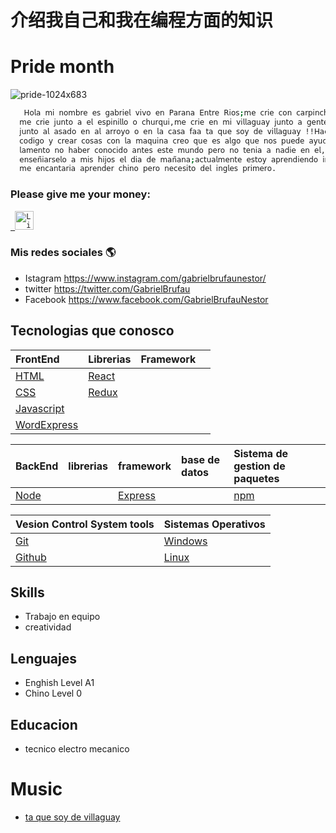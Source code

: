 
# 介绍我自己和我在编程方面的知识

# Pride month


![pride-1024x683](https://user-images.githubusercontent.com/70489784/121041580-42cb5180-c789-11eb-9df1-5a3b0acb20e8.jpg)


```bash
   𝖧𝗈𝗅𝖺 𝗆𝗂 𝗇𝗈𝗆𝖻𝗋𝖾 𝖾𝗌 𝗀𝖺𝖻𝗋𝗂𝖾𝗅 𝗏𝗂𝗏𝗈 𝖾𝗇 𝖯𝖺𝗋𝖺𝗇𝖺 𝖤𝗇𝗍𝗋𝖾 𝖱𝗂𝗈𝗌;𝗆𝖾 𝖼𝗋𝗂𝖾 𝖼𝗈𝗇 𝖼𝖺𝗋𝗉𝗂𝗇𝖼𝗁𝗈𝗌 𝗋𝖾𝖼𝗈𝗌𝗍𝖺𝖽𝗈 𝖾𝗇 𝗆𝗂 𝗀𝗎𝖺𝗅𝖾𝗀𝗎𝖺𝗒,
  𝗆𝖾 𝖼𝗋𝗂𝖾 𝗃𝗎𝗇𝗍𝗈 𝖺 𝖾𝗅 𝖾𝗌𝗉𝗂𝗇𝗂𝗅𝗅𝗈 𝗈 𝖼𝗁𝗎𝗋𝗊𝗎𝗂,𝗆𝖾 𝖼𝗋𝗂𝖾 𝖾𝗇 𝗆𝗂 𝗏𝗂𝗅𝗅𝖺𝗀𝗎𝖺𝗒 𝗃𝗎𝗇𝗍𝗈 𝖺 𝗀𝖾𝗇𝗍𝖾 𝖽𝖾 𝖼𝗎𝖼𝗁𝗂𝗅𝗅𝗈𝗌 𝗒 𝗆𝖺𝗍𝖾 🧉👺🔪 
  𝗃𝗎𝗇𝗍𝗈 𝖺𝗅 𝖺𝗌𝖺𝖽𝗈 𝖾𝗇 𝖺𝗅 𝖺𝗋𝗋𝗈𝗒𝗈 𝗈 𝖾𝗇 𝗅𝖺 𝖼𝖺𝗌𝖺 𝖿𝖺𝖺 𝗍𝖺 𝗊𝗎𝖾 𝗌𝗈𝗒 𝖽𝖾 𝗏𝗂𝗅𝗅𝖺𝗀𝗎𝖺𝗒 !!𝖧𝖺𝖼𝖾 𝗆𝗎𝗒 𝗉𝗈𝖼𝗈 𝗊𝗎𝖾 𝖽𝗂𝗌𝖿𝗋𝗎𝗍𝗈 𝗅𝖾𝖾𝗋
  𝖼𝗈𝖽𝗂𝗀𝗈 𝗒 𝖼𝗋𝖾𝖺𝗋 𝖼𝗈𝗌𝖺𝗌 𝖼𝗈𝗇 𝗅𝖺 𝗆𝖺𝗊𝗎𝗂𝗇𝖺 𝖼𝗋𝖾𝗈 𝗊𝗎𝖾 𝖾𝗌 𝖺𝗅𝗀𝗈 𝗊𝗎𝖾 𝗇𝗈𝗌 𝗉𝗎𝖾𝖽𝖾 𝖺𝗒𝗎𝖽𝖺𝗋 𝖺 𝖼𝗋𝖾𝖼𝖾𝗋 𝖼𝗈𝗆𝗈 𝖾𝗌𝗉𝖾𝖼𝗂𝖾
  𝗅𝖺𝗆𝖾𝗇𝗍𝗈 𝗇𝗈 𝗁𝖺𝖻𝖾𝗋 𝖼𝗈𝗇𝗈𝖼𝗂𝖽𝗈 𝖺𝗇𝗍𝖾𝗌 𝖾𝗌𝗍𝖾 𝗆𝗎𝗇𝖽𝗈 𝗉𝖾𝗋𝗈 𝗇𝗈 𝗍𝖾𝗇𝗂𝖺 𝖺 𝗇𝖺𝖽𝗂𝖾 𝖾𝗇 𝖾𝗅,𝗌𝗂 𝗍𝗈𝖽𝗈 𝗌𝖺𝗅𝖾 𝖻𝗂𝖾𝗇 𝖾𝗌𝗉𝖾𝗋𝗈 𝗉𝗈𝖽𝖾𝗋
  𝖾𝗇𝗌𝖾𝗇̃𝗂𝖺𝗋𝗌𝖾𝗅𝗈 𝖺 𝗆𝗂𝗌 𝗁𝗂𝗃𝗈𝗌 𝖾𝗅 𝖽𝗂𝖺 𝖽𝖾 𝗆𝖺𝗇̃𝖺𝗇𝖺;𝖺𝖼𝗍𝗎𝖺𝗅𝗆𝖾𝗇𝗍𝖾 𝖾𝗌𝗍𝗈𝗒 𝖺𝗉𝗋𝖾𝗇𝖽𝗂𝖾𝗇𝖽𝗈 𝗂𝗇𝗀𝗅𝖾𝗌 𝗆𝗂 𝗇𝗂𝗏𝖾𝗅 𝖾𝗌 𝖠𝟣, 
  𝗆𝖾 𝖾𝗇𝖼𝖺𝗇𝗍𝖺𝗋𝗂𝖺 𝖺𝗉𝗋𝖾𝗇𝖽𝖾𝗋 𝖼𝗁𝗂𝗇𝗈 𝗉𝖾𝗋𝗈 𝗇𝖾𝖼𝖾𝗌𝗂𝗍𝗈 𝖽𝖾𝗅 𝗂𝗇𝗀𝗅𝖾𝗌 𝗉𝗋𝗂𝗆𝖾𝗋𝗈.
```
<h3>  Please give me your money: </h3>
<p align="left">
  <code><a href="https://www.linkedin.com/in/pavegliobruno/" target="_blank"> <img src="https://res.cloudinary.com/dlexbrcrv/image/upload/v1621273442/Proyects/linkedin_1_wfivod.svg" alt="Linkedin" height="30"/></a></code>
   
### Mis redes sociales 🌎 
- Istagram https://www.instagram.com/gabrielbrufaunestor/ 
- twitter https://twitter.com/GabrielBrufau 
- Facebook https://www.facebook.com/GabrielBrufauNestor


## Tecnologias que conosco
| FrontEnd                                   | Librerias                         | Framework                    |                      |
| :--------                                  |:-------                           | :------------------------    | :-------------------                       
| [HTML](https://html.com/)                  | [React](https://es.reactjs.org/)  |                              |                      |
| [CSS](https://html.com/)                   | [Redux](https://redux.js.org/)    |                              |                      |
|[Javascript](https://www.javascript.com/try)|                                   |
|[WordExpress](https://wordpress.com/)       |                                   |

| BackEnd                                    | librerias          | framework                        | base de datos       |Sistema de gestion de paquetes|
| :--------                                  |:-------            | :-------------                   | :-------------------| :-------------------     |                     
| [Node](https://nodejs.org/en/)             |                    | [Express](http://expressjs.com/) |                     |[npm](https://www.npmjs.com/)|

| Vesion Control System tools       | Sistemas Operativos                               |
| :-------------------------        | :-------------------                        
| [Git](https://git-scm.com/doc)    | [Windows](https://www.microsoft.com/es-ar/windows)|  
| [Github](https://github.com/)     | [Linux](https://www.linux.org/)                   |   
   
 ## Skills
 - Trabajo en equipo
 - creatividad
 
 ## Lenguajes
 - Enghish Level A1
 - Chino Level 0
 
 ## Educacion
 - tecnico electro mecanico
 
 
 
 
 
# Music
 - [ta que soy de villaguay](https://www.youtube.com/watch?v=M6c5ydQp278)









